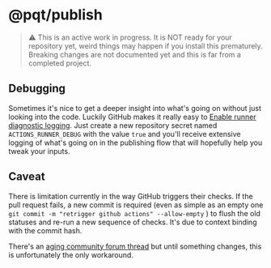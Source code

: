 # @pqt/publish

> ⚠️ This is an active work in progress. It is NOT ready for your repository yet, weird things may happen if you install this prematurely. Breaking changes are not documented yet and this is far from a completed project.

## Debugging

Sometimes it's nice to get a deeper insight into what's going on without just looking into the code. Luckily GitHub makes it really easy to [Enable runner diagnostic logging](https://docs.github.com/en/free-pro-team@latest/actions/managing-workflow-runs/enabling-debug-logging#enabling-runner-diagnostic-logging). Just create a new repository secret named `ACTIONS_RUNNER_DEBUG` with the value `true` and you'll receive extensive logging of what's going on in the publishing flow that will hopefully help you tweak your inputs.

## Caveat

There is limitation currently in the way GitHub triggers their checks. If the pull request fails, a new commit is required (even as simple as an empty one `git commit -m "retrigger github actions" --allow-empty` ) to flush the old statuses and re-run a new sequence of checks. It's due to context binding with the commit hash.

There's an [aging community forum thread](https://github.community/t5/GitHub-Actions/Editing-a-PR-title-or-first-comment-causing-a-pile-up-of-runs/td-p/53932) but until something changes, this is unfortunately the only workaround.
